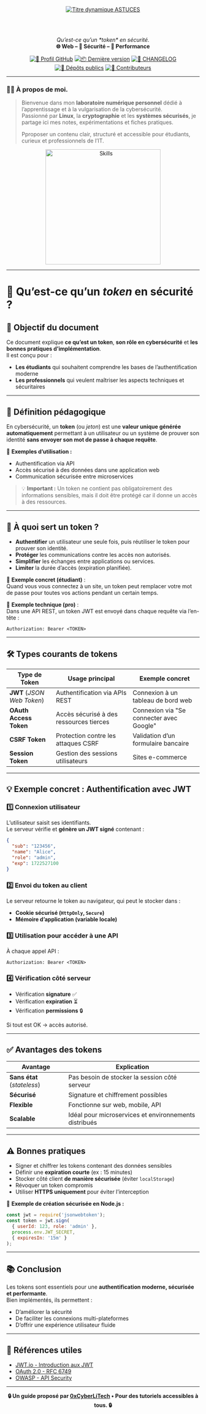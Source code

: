 <div align="center">

  <br></br>
  
  <a href="https://github.com/0xCyberLiTech">
    <img src="https://readme-typing-svg.herokuapp.com?font=JetBrains+Mono&size=50&duration=6000&pause=1000000000&color=FF0048&center=true&vCenter=true&width=1100&lines=%3EASTUCES_" alt="Titre dynamique ASTUCES" />
  </a>
  
  <br></br>

  <p align="center">
    <em>Qu’est-ce qu’un *token* en sécurité.</em><br>
    <b>🌐 Web – 🔐 Sécurité – 🚀 Performance</b>
  </p>

  [![🔗 Profil GitHub](https://img.shields.io/badge/Profil-GitHub-181717?logo=github&style=flat-square)](https://github.com/0xCyberLiTech)
  [![📦 Dernière version](https://img.shields.io/github/v/release/0xCyberLiTech/Apache2?label=version&style=flat-square&color=blue)](https://github.com/0xCyberLiTech/Apache2/releases/latest)
  [![📄 CHANGELOG](https://img.shields.io/badge/📄%20Changelog-Apache2-blue?style=flat-square)](https://github.com/0xCyberLiTech/Apache2/blob/main/CHANGELOG.md)
  [![📂 Dépôts publics](https://img.shields.io/badge/Dépôts-publics-blue?style=flat-square)](https://github.com/0xCyberLiTech?tab=repositories)
  [![👥 Contributeurs](https://img.shields.io/badge/👥%20Contributeurs-cliquez%20ici-007ec6?style=flat-square)](https://github.com/0xCyberLiTech/Apache2/graphs/contributors)

</div>

---

### 👨‍💻 **À propos de moi.**

> Bienvenue dans mon **laboratoire numérique personnel** dédié à l’apprentissage et à la vulgarisation de la cybersécurité.  
> Passionné par **Linux**, la **cryptographie** et les **systèmes sécurisés**, je partage ici mes notes, expérimentations et fiches pratiques.  
>  
> Pproposer un contenu clair, structuré et accessible pour étudiants, curieux et professionnels de l’IT.  

<p align="center">
  <a href="https://github.com/0xCyberLiTech" target="_blank" rel="noopener">
    <img src="https://skillicons.dev/icons?i=linux,debian,bash,docker,nginx,git,vim" alt="Skills" alt="Logo techno" width="300">
  </a>
</p>

---

# 🔑 Qu’est-ce qu’un *token* en sécurité ?

## 🎯 Objectif du document
Ce document explique **ce qu’est un token**, **son rôle en cybersécurité** et **les bonnes pratiques d’implémentation**.  
Il est conçu pour :  
- **Les étudiants** qui souhaitent comprendre les bases de l’authentification moderne
- **Les professionnels** qui veulent maîtriser les aspects techniques et sécuritaires

---

## 🧠 Définition pédagogique

En cybersécurité, un **token** (ou *jeton*) est une **valeur unique générée automatiquement** permettant à un utilisateur ou un système de prouver son identité **sans envoyer son mot de passe à chaque requête**.

📌 **Exemples d’utilisation :**
- Authentification via API
- Accès sécurisé à des données dans une application web
- Communication sécurisée entre microservices

> 💡 **Important :** Un token ne contient pas obligatoirement des informations sensibles, mais il doit être protégé car il donne un accès à des ressources.

---

## 🔐 À quoi sert un token ?
- **Authentifier** un utilisateur une seule fois, puis réutiliser le token pour prouver son identité.
- **Protéger** les communications contre les accès non autorisés.
- **Simplifier** les échanges entre applications ou services.
- **Limiter** la durée d’accès (expiration planifiée).

📌 **Exemple concret (étudiant)** :  
Quand vous vous connectez à un site, un token peut remplacer votre mot de passe pour toutes vos actions pendant un certain temps.

📌 **Exemple technique (pro)** :  
Dans une API REST, un token JWT est envoyé dans chaque requête via l’en-tête :
```
Authorization: Bearer <TOKEN>
```

---

## 🛠️ Types courants de tokens

| Type de Token           | Usage principal                                | Exemple concret |
|-------------------------|-----------------------------------------------|----------------|
| **JWT** (*JSON Web Token*) | Authentification via APIs REST               | Connexion à un tableau de bord web |
| **OAuth Access Token**  | Accès sécurisé à des ressources tierces       | Connexion via "Se connecter avec Google" |
| **CSRF Token**          | Protection contre les attaques CSRF           | Validation d’un formulaire bancaire |
| **Session Token**       | Gestion des sessions utilisateurs             | Sites e-commerce |

---

## 💡 Exemple concret : Authentification avec JWT

### 1️⃣ Connexion utilisateur
L’utilisateur saisit ses identifiants.  
Le serveur vérifie et **génère un JWT signé** contenant :  
```json
{
  "sub": "123456",
  "name": "Alice",
  "role": "admin",
  "exp": 1722527100
}
```

### 2️⃣ Envoi du token au client
Le serveur retourne le token au navigateur, qui peut le stocker dans :
- **Cookie sécurisé (`HttpOnly`, `Secure`)**
- **Mémoire d’application (variable locale)**

### 3️⃣ Utilisation pour accéder à une API
À chaque appel API :  
```
Authorization: Bearer <TOKEN>
```

### 4️⃣ Vérification côté serveur
- Vérification **signature** ✅
- Vérification **expiration** ⏳
- Vérification **permissions** 🔒

Si tout est OK → accès autorisé.

---

## ✅ Avantages des tokens

| Avantage | Explication |
|----------|-------------|
| **Sans état** (*stateless*) | Pas besoin de stocker la session côté serveur |
| **Sécurisé** | Signature et chiffrement possibles |
| **Flexible** | Fonctionne sur web, mobile, API |
| **Scalable** | Idéal pour microservices et environnements distribués |

---

## ⚠️ Bonnes pratiques

- Signer et chiffrer les tokens contenant des données sensibles
- Définir une **expiration courte** (ex : 15 minutes)
- Stocker côté client **de manière sécurisée** (éviter `localStorage`)
- Révoquer un token compromis
- Utiliser **HTTPS uniquement** pour éviter l’interception

📌 **Exemple de création sécurisée en Node.js :**
```javascript
const jwt = require('jsonwebtoken');
const token = jwt.sign(
  { userId: 123, role: 'admin' },
  process.env.JWT_SECRET,
  { expiresIn: '15m' }
);
```

---

## 📚 Conclusion

Les tokens sont essentiels pour une **authentification moderne, sécurisée et performante**.  
Bien implémentés, ils permettent :
- D’améliorer la sécurité
- De faciliter les connexions multi-plateformes
- D’offrir une expérience utilisateur fluide

---

## 🔗 Références utiles

- [JWT.io - Introduction aux JWT](https://jwt.io/introduction)  
- [OAuth 2.0 - RFC 6749](https://datatracker.ietf.org/doc/html/rfc6749)  
- [OWASP - API Security](https://owasp.org/www-project-api-security/)  

---

<p align="center">
  <b>🔒 Un guide proposé par <a href="https://github.com/0xCyberLiTech">0xCyberLiTech</a> • Pour des tutoriels accessibles à tous. 🔒</b>
</p>
